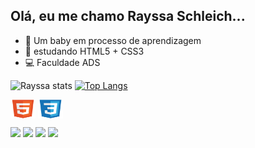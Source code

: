 ## Olá, eu me chamo Rayssa Schleich...

- 👶 Um baby em processo de aprendizagem
- 🌱 estudando HTML5 + CSS3
- 💻 Faculdade ADS 

![Rayssa stats](https://github-readme-stats.vercel.app/api?username=RayssaSchleich&show_icons=true&theme=dracula)
  [![Top Langs](https://github-readme-stats.vercel.app/api/top-langs/?username=RayssaSchleich&show_icons=true&theme=dracula&layout=compact&langs)](https://github.com/anuraghazra/github-readme-stats)
  <br>
  
  <img align="center" alt="Rafa-HTML" height="30" width="40" src="https://raw.githubusercontent.com/devicons/devicon/master/icons/html5/html5-original.svg">
  <img align="center" alt="Rafa-CSS" height="30" width="40" src="https://raw.githubusercontent.com/devicons/devicon/master/icons/css3/css3-original.svg">
   
 
<div> 
  
  <a href= "https://www.instagram.com/rayssa_figueiredoo" target="_blank"><img src="https://img.shields.io/badge/-Instagram-%23E4405F?style=for-the-badge&logo=instagram&logoColor=white" target="_blank"></a>
 	<a href="https://www.twitch.tv/schleichray" target="_blank"><img src="https://img.shields.io/badge/Twitch-9146FF?style=for-the-badge&logo=twitch&logoColor=white" target="_blank"></a>
 <a href="" target="_blank"><img src="https://img.shields.io/badge/Discord-7289DA?style=for-the-badge&logo=discord&logoColor=white" target="_blank"></a> 
  <a href = "mailto:rayssaschleich@gmail.com"><img src="https://img.shields.io/badge/-Gmail-%23333?style=for-the-badge&logo=gmail&logoColor=white" target="_blank"></a>
  
